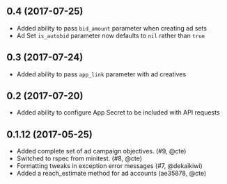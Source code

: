 ## 0.4 (2017-07-25)
 - Added ability to pass `bid_amount` parameter when creating ad sets
 - Ad Set `is_autobid` parameter now defaults to `nil` rather than `true`

## 0.3 (2017-07-24)
 - Added ability to pass `app_link` parameter with ad creatives

## 0.2 (2017-07-20)
 - Added ability to configure App Secret to be included with API requests

## 0.1.12 (2017-05-25)
 - Added complete set of ad campaign objectives. (#9, @cte)
 - Switched to rspec from minitest. (#8, @cte)
 - Formatting tweaks in exception error messages (#7, @dekaikiwi)
 - Added a reach_estimate method for ad accounts (ae35878, @cte)
